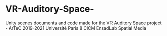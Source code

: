# VR-Auditory-Space-
Unity scenes documents and code made for the VR Auditory Space project - ArTeC 2019-2021  Université Paris 8 CICM EnsadLab Spatial Media
